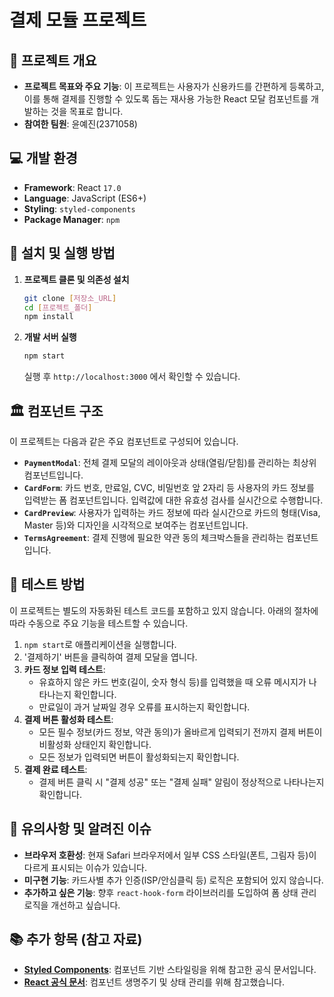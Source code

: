 # 결제 모듈 프로젝트

## 📖 프로젝트 개요

* **프로젝트 목표와 주요 기능**: 이 프로젝트는 사용자가 신용카드를 간편하게 등록하고, 이를 통해 결제를 진행할 수 있도록 돕는 재사용 가능한 React 모달 컴포넌트를 개발하는 것을 목표로 합니다.
* **참여한 팀원**: 윤예진(2371058)

## 💻 개발 환경

* **Framework**: React `17.0`
* **Language**: JavaScript (ES6+)
* **Styling**: `styled-components`
* **Package Manager**: `npm`

## 🚀 설치 및 실행 방법

1.  **프로젝트 클론 및 의존성 설치**
    ```bash
    git clone [저장소_URL]
    cd [프로젝트_폴더]
    npm install
    ```

2.  **개발 서버 실행**
    ```bash
    npm start
    ```
    실행 후 `http://localhost:3000` 에서 확인할 수 있습니다.

## 🏛️ 컴포넌트 구조

이 프로젝트는 다음과 같은 주요 컴포넌트로 구성되어 있습니다.

* **`PaymentModal`**: 전체 결제 모달의 레이아웃과 상태(열림/닫힘)를 관리하는 최상위 컴포넌트입니다.
* **`CardForm`**: 카드 번호, 만료일, CVC, 비밀번호 앞 2자리 등 사용자의 카드 정보를 입력받는 폼 컴포넌트입니다. 입력값에 대한 유효성 검사를 실시간으로 수행합니다.
* **`CardPreview`**: 사용자가 입력하는 카드 정보에 따라 실시간으로 카드의 형태(Visa, Master 등)와 디자인을 시각적으로 보여주는 컴포넌트입니다.
* **`TermsAgreement`**: 결제 진행에 필요한 약관 동의 체크박스들을 관리하는 컴포넌트입니다.

## 🧪 테스트 방법

이 프로젝트는 별도의 자동화된 테스트 코드를 포함하고 있지 않습니다. 아래의 절차에 따라 수동으로 주요 기능을 테스트할 수 있습니다.

1.  `npm start`로 애플리케이션을 실행합니다.
2.  '결제하기' 버튼을 클릭하여 결제 모달을 엽니다.
3.  **카드 정보 입력 테스트**:
    * 유효하지 않은 카드 번호(길이, 숫자 형식 등)를 입력했을 때 오류 메시지가 나타나는지 확인합니다.
    * 만료일이 과거 날짜일 경우 오류를 표시하는지 확인합니다.
4.  **결제 버튼 활성화 테스트**:
    * 모든 필수 정보(카드 정보, 약관 동의)가 올바르게 입력되기 전까지 결제 버튼이 비활성화 상태인지 확인합니다.
    * 모든 정보가 입력되면 버튼이 활성화되는지 확인합니다.
5.  **결제 완료 테스트**:
    * 결제 버튼 클릭 시 "결제 성공" 또는 "결제 실패" 알림이 정상적으로 나타나는지 확인합니다.

## 📌 유의사항 및 알려진 이슈

* **브라우저 호환성**: 현재 Safari 브라우저에서 일부 CSS 스타일(폰트, 그림자 등)이 다르게 표시되는 이슈가 있습니다.
* **미구현 기능**: 카드사별 추가 인증(ISP/안심클릭 등) 로직은 포함되어 있지 않습니다.
* **추가하고 싶은 기능**: 향후 `react-hook-form` 라이브러리를 도입하여 폼 상태 관리 로직을 개선하고 싶습니다.

## 📚 추가 항목 (참고 자료)

* [**Styled Components**](https://styled-components.com/): 컴포넌트 기반 스타일링을 위해 참고한 공식 문서입니다.
* [**React 공식 문서**](https://react.dev/): 컴포넌트 생명주기 및 상태 관리를 위해 참고했습니다.
